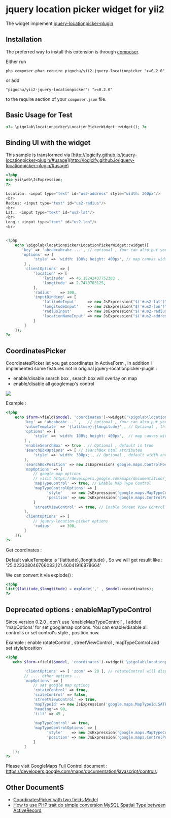 jquery location picker widget for yii2
======================================

The widget implement [jquery-locationpicker-plugin
](https://github.com/Logicify/jquery-locationpicker-plugin)

Installation
------------

The preferred way to install this extension is through [composer](http://getcomposer.org/download/).

Either run

~~~
php composer.phar require pigochu/yii2-jquery-locationpicker ">=0.2.0"
~~~

or add

~~~
"pigochu/yii2-jquery-locationpicker": ">=0.2.0"
~~~

to the require section of your `composer.json` file.


Basic Usage for Test
--------------------

~~~php
<?= \pigolab\locationpicker\LocationPickerWidget::widget(); ?>
~~~

Binding UI with the widget
--------------------------

This sample is transformed via [http://logicify.github.io/jquery-locationpicker-plugin/#usage](http://logicify.github.io/jquery-locationpicker-plugin/#usage)

~~~php
<?php
use yii\web\JsExpression;
?>

Location: <input type="text" id="us2-address" style="width: 200px"/>
<br>
Radius: <input type="text" id="us2-radius"/>
<br>
Lat.: <input type="text" id="us2-lat"/>
<br>
Long.: <input type="text" id="us2-lon"/>
<br>


<?php
    echo \pigolab\locationpicker\LocationPickerWidget::widget([
       'key' => 'abcabcabcabc ...',	// optional , Your can also put your google map api key
       'options' => [
            'style' => 'width: 100%; height: 400px', // map canvas width and height
        ] ,
        'clientOptions' => [
            'location' => [
                'latitude'  => 46.15242437752303 ,
                'longitude' => 2.7470703125,
            ],
            'radius'    => 300,
            'inputBinding' => [
                'latitudeInput'     => new JsExpression("$('#us2-lat')"),
                'longitudeInput'    => new JsExpression("$('#us2-lon')"),
                'radiusInput'       => new JsExpression("$('#us2-radius')"),
                'locationNameInput' => new JsExpression("$('#us2-address')")
            ]
        ]        
    ]);
?>

~~~

CoordinatesPicker
-----------------

CoordinatesPicker let you get coordinates in ActiveForm , In addition I implemented some features not in original jquery-locationpicker-plugin : 

 - enable/disable search box , search box will overlay on map
 - enable/disable all googlemap's control


![](https://i.imgur.com/SyNOXXL.png)


Example :

~~~php
<?php
	echo $form->field($model, 'coordinates')->widget('\pigolab\locationpicker\CoordinatesPicker' , [
		'key' => 'abcabcabc...' ,	// optional , Your can also put your google map api key
		'valueTemplate' => '{latitude},{longitude}' , // Optional , this is default result format
		'options' => [
			'style' => 'width: 100%; height: 400px',  // map canvas width and height
		] ,
		'enableSearchBox' => true , // Optional , default is true
		'searchBoxOptions' => [ // searchBox html attributes
			'style' => 'width: 300px;', // Optional , default width and height defined in css coordinates-picker.css
		],
		'searchBoxPosition' => new JsExpression('google.maps.ControlPosition.TOP_LEFT'), // optional , default is TOP_LEFT
		'mapOptions' => [
			// google map options
			// visit https://developers.google.com/maps/documentation/javascript/controls for other options
            'mapTypeControl' => true, // Enable Map Type Control
            'mapTypeControlOptions' => [
                  'style'    => new JsExpression('google.maps.MapTypeControlStyle.HORIZONTAL_BAR'),
                  'position' => new JsExpression('google.maps.ControlPosition.TOP_LEFT'),
			]
            'streetViewControl' => true, // Enable Street View Control
        ],
		'clientOptions' => [
			// jquery-location-picker options
			'radius'    => 300,
		]
	]);
?>
~~~

Get coordinates :

Default valueTemplate is '{latitude},{longtitude} , So we will get resulit like : '25.023308046766083,121.46041916878664'

We can convert it via explode() :

~~~php
<?php
list($latitude,$longtitude) = explode(',' , $model->coordinates);
?>
~~~

Deprecated options : enableMapTypeControl
-----------------------------------------

Since version 0.2.0 , don't use 'enableMapTypeControl' , I added 'mapOptions' for set googlemap options.
You can enable/disable all controlls or set control's style , position now.

Example : enable rotateControl , streetViewControl , mapTypeControl and set style/position

~~~php
<?php
   echo $form->field($model, 'coordinates')->widget('\pigolab\locationpicker\CoordinatesPicker' , [

        'clientOptions' => [ 'zoom' => 20 ], // rotateControl will display when zoom is 20
        // .... other options ...
		'mapOptions' => [
			// set google map optinos
			'rotateControl' => true,
			'scaleControl' => false,
			'streetViewControl' => true,
			'mapTypeId' => new JsExpression('google.maps.MapTypeId.SATELLITE'),
			'heading'=> 90,
            'tilt' => 45 ,
                
			'mapTypeControl' => true,
            'mapTypeControlOptions' => [
                  'style'    => new JsExpression('google.maps.MapTypeControlStyle.HORIZONTAL_BAR'),
                  'position' => new JsExpression('google.maps.ControlPosition.TOP_CENTER'),
			]
		]
   ]);
?>
~~~

Please visit GoogleMaps Full Control document :
https://developers.google.com/maps/documentation/javascript/controls



Other DocumentS
---------------
- [CoordinatesPicker with two fields Model](doc\TWO-FIELDS-CONVERSION.md)
- [How to use PHP trait do simple conversion MySQL Spatial Type between ActiveRecord](doc/MYSQL-SPATIAL-CONVERSION.md)
